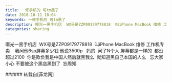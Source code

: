 ```yaml
---
title: 一修手机的 可tm黑了
date: 2018-10-11 18:04
keywords: 一修手机的 可tm黑了
description: 曝光一黑手机店  WX号是ZZP09179778818  叫iPhone MacBook 维修 工作机专卖    我问他6sp屏幕多少钱 他说3500p   妈的  问了N个人 屏幕都是一样的  都没超过2100  你是欺负我是中国人然后就黑我么  就知道黑自己本国的人么   忘大家小心 不要被这个黑店黑到了  忘周知.
categories: sharing
---
```

<td class="t_f" id="postmessage_2000645">

曝光一黑手机店  WX号是ZZP09179778818  叫iPhone MacBook 维修 工作机专卖    我问他6sp屏幕多少钱 他说3500p   妈的  问了N个人 屏幕都是一样的  都没超过2100  你是欺负我是中国人然后就黑我么  就知道黑自己本国的人么   忘大家小心 不要被这个黑店黑到了  忘周知.<br/>
</td>
###### 转载自[菲龙网]